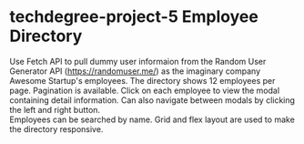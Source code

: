 # techdegree-project-5 Employee Directory
Use Fetch API to pull dummy user informaion from the Random User Generator API (https://randomuser.me/) as the imaginary company Awesome Startup's employees. 
The directory shows 12 employees per page. Pagination is available.
Click on each employee to view the modal containing detail information. Can also navigate between modals by clicking the left and right button.  
Employees can be searched by name. 
Grid and flex layout are used to make the directory responsive.